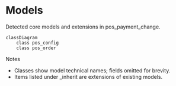 # Models

Detected core models and extensions in pos_payment_change.

```mermaid
classDiagram
    class pos_config
    class pos_order
```

Notes
- Classes show model technical names; fields omitted for brevity.
- Items listed under _inherit are extensions of existing models.
